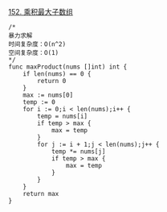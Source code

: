 [152. 乘积最大子数组](https://leetcode-cn.com/problems/maximum-product-subarray/)
```golang
/*
暴力求解
时间复杂度：O(n^2)
空间复杂度：O(1)
*/
func maxProduct(nums []int) int {
    if len(nums) == 0 {
        return 0
    }
    max := nums[0]
    temp := 0
    for i := 0;i < len(nums);i++ {
        temp = nums[i]
        if temp > max {
            max = temp
        }
        for j := i + 1;j < len(nums);j++ {
            temp *= nums[j]
            if temp > max {
                max = temp
            }
        }
    }
    return max
}
```
